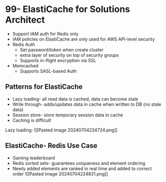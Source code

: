 # 99- ElastiCache for Solutions Architect
- Support IAM auth for Redis only
- IAM policies on ElastiCache are only used for AWS API-level security
- Redis Auth
	- Set password/token when create cluster
	- extra layer of security on top of security groups
	- Supports in-flight encryption via SSL
- Memcached
	- Supports SASL-based Auth

## Patterns for ElastiCache
- Lazy loading- all read data is cached, data can become stale
- Write through- adds/updates data in cache when written to DB (no stale data)
- Session store- store temporary session data in cache
- Caching is difficult

Lazy loading:  ![[Pasted image 20240704224724.png]]

## ElastiCache- Redis Use Case
- Gaming leaderboard
- Redis sorted sets- guarantees uniqueness and element ordering
- Newly added elements are ranked in real time and added to correct order
![[Pasted image 20240704224831.png]]

